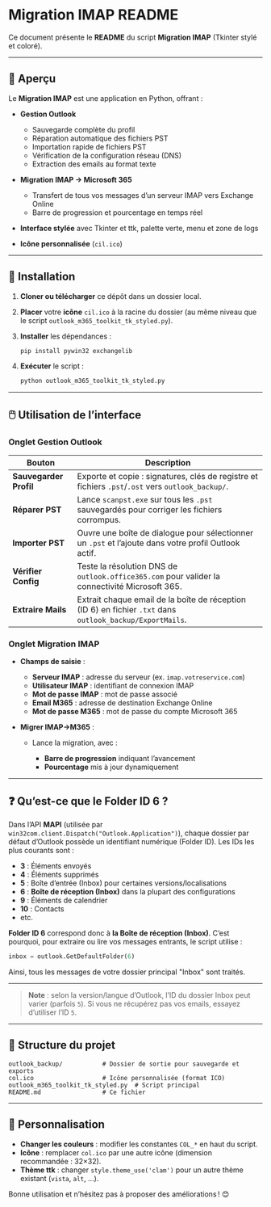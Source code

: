 # Migration IMAP README

Ce document présente le **README** du script **Migration IMAP** (Tkinter stylé et coloré).

---

## 🌟 Aperçu

Le **Migration IMAP** est une application en Python, offrant :

* **Gestion Outlook**

  * Sauvegarde complète du profil
  * Réparation automatique des fichiers PST
  * Importation rapide de fichiers PST
  * Vérification de la configuration réseau (DNS)
  * Extraction des emails au format texte
* **Migration IMAP → Microsoft 365**

  * Transfert de tous vos messages d’un serveur IMAP vers Exchange Online
  * Barre de progression et pourcentage en temps réel
* **Interface stylée** avec Tkinter et ttk, palette verte, menu et zone de logs
* **Icône personnalisée** (`cil.ico`)

---

## 🚀 Installation

1. **Cloner ou télécharger** ce dépôt dans un dossier local.
2. **Placer** votre **icône** `cil.ico` à la racine du dossier (au même niveau que le script `outlook_m365_toolkit_tk_styled.py`).
3. **Installer** les dépendances :

   ```bash
   pip install pywin32 exchangelib
   ```
4. **Exécuter** le script :

   ```bash
   python outlook_m365_toolkit_tk_styled.py
   ```

---

## 🖱️ Utilisation de l’interface

### Onglet **Gestion Outlook**

| Bouton                 | Description                                                                                               |
| ---------------------- | --------------------------------------------------------------------------------------------------------- |
| **Sauvegarder Profil** | Exporte et copie : signatures, clés de registre et fichiers `.pst`/`.ost` vers `outlook_backup/`.         |
| **Réparer PST**        | Lance `scanpst.exe` sur tous les `.pst` sauvegardés pour corriger les fichiers corrompus.                 |
| **Importer PST**       | Ouvre une boîte de dialogue pour sélectionner un `.pst` et l’ajoute dans votre profil Outlook actif.      |
| **Vérifier Config**    | Teste la résolution DNS de `outlook.office365.com` pour valider la connectivité Microsoft 365.            |
| **Extraire Mails**     | Extrait chaque email de la boîte de réception (ID 6) en fichier `.txt` dans `outlook_backup/ExportMails`. |

### Onglet **Migration IMAP**

* **Champs de saisie** :

  * **Serveur IMAP** : adresse du serveur (ex. `imap.votreservice.com`)
  * **Utilisateur IMAP** : identifiant de connexion IMAP
  * **Mot de passe IMAP** : mot de passe associé
  * **Email M365** : adresse de destination Exchange Online
  * **Mot de passe M365** : mot de passe du compte Microsoft 365
* **Migrer IMAP→M365** :

  * Lance la migration, avec :

    * **Barre de progression** indiquant l’avancement
    * **Pourcentage** mis à jour dynamiquement

---

## ❓ Qu’est-ce que le **Folder ID 6** ?

Dans l’API **MAPI** (utilisée par `win32com.client.Dispatch("Outlook.Application")`), chaque dossier par défaut d’Outlook possède un identifiant numérique (Folder ID). Les IDs les plus courants sont :

* **3** : Éléments envoyés
* **4** : Éléments supprimés
* **5** : Boîte d’entrée (Inbox) pour certaines versions/localisations
* **6** : **Boîte de réception (Inbox)** dans la plupart des configurations
* **9** : Éléments de calendrier
* **10** : Contacts
* etc.

**Folder ID 6** correspond donc à **la Boîte de réception (Inbox)**. C’est pourquoi, pour extraire ou lire vos messages entrants, le script utilise :

```python
inbox = outlook.GetDefaultFolder(6)
```

Ainsi, tous les messages de votre dossier principal "Inbox" sont traités.

---

> **Note** : selon la version/langue d’Outlook, l’ID du dossier Inbox peut varier (parfois `5`). Si vous ne récupérez pas vos emails, essayez d’utiliser l’ID `5`.

---

## 📂 Structure du projet

```
outlook_backup/           # Dossier de sortie pour sauvegarde et exports
col.ico                   # Icône personnalisée (format ICO)
outlook_m365_toolkit_tk_styled.py  # Script principal
README.md                 # Ce fichier
```

---

## 🔧 Personnalisation

* **Changer les couleurs** : modifier les constantes `COL_*` en haut du script.
* **Icône** : remplacer `col.ico` par une autre icône (dimension recommandée : 32×32).
* **Thème ttk** : changer `style.theme_use('clam')` pour un autre thème existant (`vista`, `alt`, ...).

Bonne utilisation et n’hésitez pas à proposer des améliorations ! 😊
